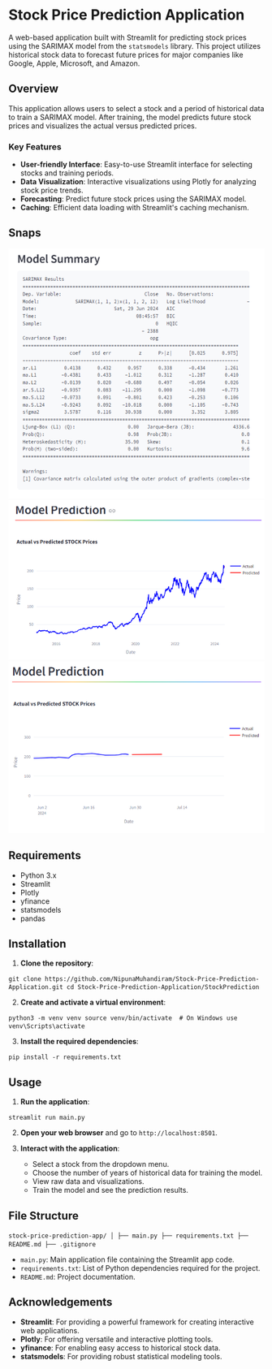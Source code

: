 # Stock Price Prediction Application

A web-based application built with Streamlit for predicting stock prices using the SARIMAX model from the `statsmodels` library. This project utilizes historical stock data to forecast future prices for major companies like Google, Apple, Microsoft, and Amazon.

## Overview

This application allows users to select a stock and a period of historical data to train a SARIMAX model. After training, the model predicts future stock prices and visualizes the actual versus predicted prices.

### Key Features

- **User-friendly Interface**: Easy-to-use Streamlit interface for selecting stocks and training periods.
- **Data Visualization**: Interactive visualizations using Plotly for analyzing stock price trends.
- **Forecasting**: Predict future stock prices using the SARIMAX model.
- **Caching**: Efficient data loading with Streamlit's caching mechanism.

## Snaps
![2](https://github.com/NipunaMuhandiram/Stock-Price-Prediction-Application/blob/main/Snaps/img%20(5).png?raw=true)
![3](https://github.com/NipunaMuhandiram/Stock-Price-Prediction-Application/blob/main/Snaps/img%20(7).png?raw=true)
![1](https://github.com/NipunaMuhandiram/Stock-Price-Prediction-Application/blob/main/Snaps/img%20(8).png?raw=true)

## Requirements

- Python 3.x
- Streamlit
- Plotly
- yfinance
- statsmodels
- pandas

## Installation

1. **Clone the repository**:

``` 
git clone https://github.com/NipunaMuhandiram/Stock-Price-Prediction-Application.git cd Stock-Price-Prediction-Application/StockPrediction
```

2. **Create and activate a virtual environment**:

```
python3 -m venv venv source venv/bin/activate  # On Windows use venv\Scripts\activate 
```
3. **Install the required dependencies**:

```
pip install -r requirements.txt
```
## Usage

1. **Run the application**:

```
streamlit run main.py
```

2. **Open your web browser** and go to `http://localhost:8501`.
    
3. **Interact with the application**:
    
    - Select a stock from the dropdown menu.
    - Choose the number of years of historical data for training the model.
    - View raw data and visualizations.
    - Train the model and see the prediction results.

## File Structure

`stock-price-prediction-app/ │ ├── main.py ├── requirements.txt ├── README.md ├── .gitignore`

- `main.py`: Main application file containing the Streamlit app code.
- `requirements.txt`: List of Python dependencies required for the project.
- `README.md`: Project documentation.


## Acknowledgements

- **Streamlit**: For providing a powerful framework for creating interactive web applications.
- **Plotly**: For offering versatile and interactive plotting tools.
- **yfinance**: For enabling easy access to historical stock data.
- **statsmodels**: For providing robust statistical modeling tools.
